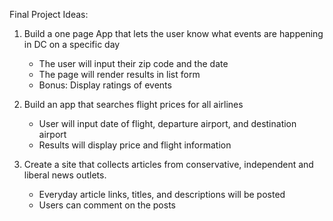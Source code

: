 Final Project Ideas:

1. Build a one page App that lets the user know what events are happening in DC on a specific day
    - The user will input their zip code and the date
    - The page will render results in list form
    - Bonus: Display ratings of events

2. Build an app that searches flight prices for all airlines
	- User will input date of flight, departure airport, and destination airport
	- Results will display price and flight information

3. Create a site that collects articles from conservative, independent and liberal news outlets.
	- Everyday article links, titles, and descriptions will be posted
	- Users can comment on the posts